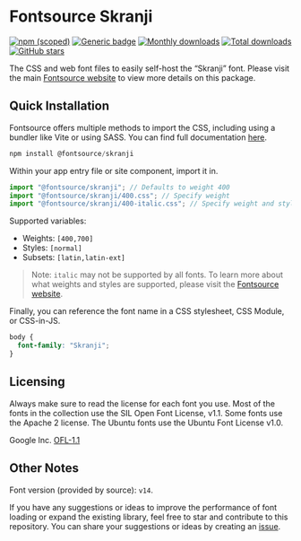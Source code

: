 # Fontsource Skranji

[![npm (scoped)](https://img.shields.io/npm/v/@fontsource/skranji?color=brightgreen)](https://www.npmjs.com/package/@fontsource/skranji) [![Generic badge](https://img.shields.io/badge/fontsource-passing-brightgreen)](https://github.com/fontsource/fontsource) [![Monthly downloads](https://badgen.net/npm/dm/@fontsource/skranji)](https://github.com/fontsource/fontsource) [![Total downloads](https://badgen.net/npm/dt/@fontsource/skranji)](https://github.com/fontsource/fontsource) [![GitHub stars](https://img.shields.io/github/stars/fontsource/fontsource.svg?style=social&label=Star)](https://github.com/fontsource/fontsource/stargazers)

The CSS and web font files to easily self-host the “Skranji” font. Please visit the main [Fontsource website](https://fontsource.org/fonts/skranji) to view more details on this package.

## Quick Installation

Fontsource offers multiple methods to import the CSS, including using a bundler like Vite or using SASS. You can find full documentation [here](https://fontsource.org/docs/getting-started/introduction).

```javascript
npm install @fontsource/skranji
```

Within your app entry file or site component, import it in.

```javascript
import "@fontsource/skranji"; // Defaults to weight 400
import "@fontsource/skranji/400.css"; // Specify weight
import "@fontsource/skranji/400-italic.css"; // Specify weight and style
```

Supported variables:
- Weights: `[400,700]`
- Styles: `[normal]`
- Subsets: `[latin,latin-ext]`

> Note: `italic` may not be supported by all fonts. To learn more about what weights and styles are supported, please visit the [Fontsource website](https://fontsource.org/fonts/skranji).

Finally, you can reference the font name in a CSS stylesheet, CSS Module, or CSS-in-JS.

```css
body {
  font-family: "Skranji";
}
```

## Licensing
Always make sure to read the license for each font you use. Most of the fonts in the collection use the SIL Open Font License, v1.1. Some fonts use the Apache 2 license. The Ubuntu fonts use the Ubuntu Font License v1.0.

Google Inc.
[OFL-1.1](http://scripts.sil.org/OFL)

## Other Notes
Font version (provided by source): `v14`.

If you have any suggestions or ideas to improve the performance of font loading or expand the existing library, feel free to star and contribute to this repository. You can share your suggestions or ideas by creating an [issue](https://github.com/fontsource/fontsource/issues).
